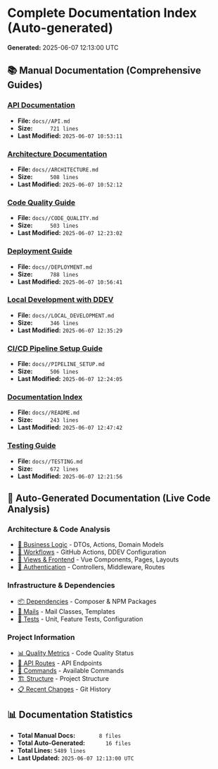 # Complete Documentation Index (Auto-generated)

**Generated:** 2025-06-07 12:13:00 UTC

## 📚 Manual Documentation (Comprehensive Guides)

### [API Documentation](API.md)
- **File:** `docs//API.md`
- **Size:** `     721 lines`
- **Last Modified:** `2025-06-07 10:53:11`

### [Architecture Documentation](ARCHITECTURE.md)
- **File:** `docs//ARCHITECTURE.md`
- **Size:** `     508 lines`
- **Last Modified:** `2025-06-07 10:52:12`

### [Code Quality Guide](CODE_QUALITY.md)
- **File:** `docs//CODE_QUALITY.md`
- **Size:** `     503 lines`
- **Last Modified:** `2025-06-07 12:23:02`

### [Deployment Guide](DEPLOYMENT.md)
- **File:** `docs//DEPLOYMENT.md`
- **Size:** `     788 lines`
- **Last Modified:** `2025-06-07 10:56:41`

### [Local Development with DDEV](LOCAL_DEVELOPMENT.md)
- **File:** `docs//LOCAL_DEVELOPMENT.md`
- **Size:** `     346 lines`
- **Last Modified:** `2025-06-07 12:35:29`

### [CI/CD Pipeline Setup Guide](PIPELINE_SETUP.md)
- **File:** `docs//PIPELINE_SETUP.md`
- **Size:** `     506 lines`
- **Last Modified:** `2025-06-07 12:24:05`

### [Documentation Index](README.md)
- **File:** `docs//README.md`
- **Size:** `     243 lines`
- **Last Modified:** `2025-06-07 12:47:42`

### [Testing Guide](TESTING.md)
- **File:** `docs//TESTING.md`
- **Size:** `     672 lines`
- **Last Modified:** `2025-06-07 12:21:56`


## 🤖 Auto-Generated Documentation (Live Code Analysis)

### Architecture & Code Analysis
- [🧠 Business Logic](business-logic.md) - DTOs, Actions, Domain Models
- [🔄 Workflows](workflows.md) - GitHub Actions, DDEV Configuration
- [🎨 Views & Frontend](views.md) - Vue Components, Pages, Layouts
- [🔐 Authentication](auth.md) - Controllers, Middleware, Routes

### Infrastructure & Dependencies
- [📦 Dependencies](dependencies.md) - Composer & NPM Packages
- [📧 Mails](mails.md) - Mail Classes, Templates
- [🧪 Tests](tests.md) - Unit, Feature Tests, Configuration

### Project Information
- [📊 Quality Metrics](quality-metrics.md) - Code Quality Status
- [🎯 API Routes](api-routes.md) - API Endpoints
- [📖 Commands](commands.md) - Available Commands
- [🏗️ Structure](structure.md) - Project Structure
- [📋 Recent Changes](recent-changes.md) - Git History

## 📊 Documentation Statistics
- **Total Manual Docs:** `       8 files`
- **Total Auto-Generated:** `      16 files`
- **Total Lines:** `5489 lines`
- **Last Updated:** `2025-06-07 12:13:00 UTC`

